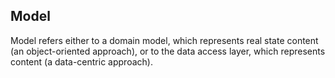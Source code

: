## Model

Model refers either to a domain model, which represents real state content (an object-oriented approach), or to the data access layer, which represents content (a data-centric approach).
